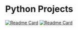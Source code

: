 # Python Projects

[![Readme Card](https://github-readme-stats.vercel.app/api/pin/?username=gabriel-praca&repo=aws-costs-collector&theme=dark)](https://github.com/gabriel-praca/aws-costs-collector)
[![Readme Card](https://github-readme-stats.vercel.app/api/pin/?username=gabriel-praca&repo=aws-costs-collector&theme=dark)](https://github.com/gabriel-praca/web_scraping_fii)
